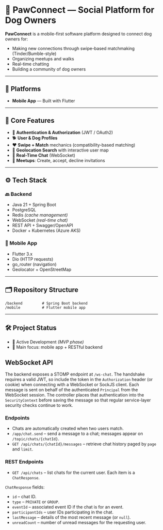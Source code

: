 # 🐾 PawConnect — Social Platform for Dog Owners 

**PawConnect** is a mobile-first software platform designed to connect dog owners for:

- Making new connections through swipe-based matchmaking (Tinder/Bumble-style)
- Organizing meetups and walks
- Real-time chatting
- Building a community of dog owners

---

## 📱 Platforms

- **Mobile App** — Built with Flutter

---

## 🧩 Core Features

- 🔐 **Authentication & Authorization** (JWT / OAuth2)
- 🐕 **User & Dog Profiles**
- ❤️ **Swipe + Match** mechanics (compatibility-based matching)
- 📍 **Geolocation Search** with interactive user map
- 💬 **Real-Time Chat** (WebSocket)
- 📅 **Meetups**: Create, accept, decline invitations

---

## ⚙️ Tech Stack

### 🔙 Backend

- Java 21 + Spring Boot  
- PostgreSQL
- Redis *(cache management)*  
- WebSocket *(real-time chat)*  
- REST API + Swagger/OpenAPI  
- Docker + Kubernetes (Azure AKS)  

### 📱 Mobile App

- Flutter 3.x  
- Dio (HTTP requests)  
- go_router (navigation)  
- Geolocator + OpenStreetMap

---

## 🗂️ Repository Structure

```
/backend         # Spring Boot backend
/mobile          # Flutter mobile app
```

---

## 🛠️ Project Status

- 🔧 Active Development *(MVP phase)*
- 🎯 Main focus: mobile app + RESTful backend

## WebSocket API

The backend exposes a STOMP endpoint at `/ws-chat`. The handshake requires a valid JWT,
so include the token in the `Authorization` header (or cookie) when connecting
with a WebSocket or SockJS client. Each message is sent on behalf of the authenticated
`Principal` from the WebSocket session. The controller places that authentication into
the `SecurityContext` before saving the message so that regular service-layer security
checks continue to work.

### Endpoints

- Chats are automatically created when two users match.
- `/app/chat.send` – send a message to a chat; messages appear on `/topic/chats/{chatId}`.
- `GET /api/chats/{chatId}/messages` – retrieve chat history paged by `page` and `limit`.

### REST Endpoints

- `GET /api/chats` – list chats for the current user. Each item is a `ChatResponse`.

`ChatResponse` fields:

- `id` – chat ID.
- `type` – `PRIVATE` or `GROUP`.
- `eventId` – associated event ID if the chat is for an event.
- `participantIds` – user IDs participating in the chat.
- `lastMessage` – details of the most recent message (or `null`).
- `unreadCount` – number of unread messages for the requesting user.
